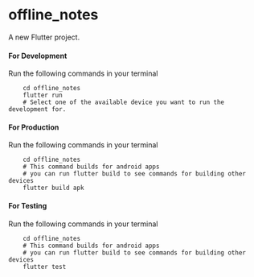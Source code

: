 # offline_notes

A new Flutter project.

#### For Development

Run the following commands in your terminal

```shell
    cd offline_notes
    flutter run
    # Select one of the available device you want to run the development for.
```

#### For Production

Run the following commands in your terminal

```shell
    cd offline_notes
    # This command builds for android apps
    # you can run flutter build to see commands for building other devices
    flutter build apk
```

#### For Testing

Run the following commands in your terminal

```shell
    cd offline_notes
    # This command builds for android apps
    # you can run flutter build to see commands for building other devices
    flutter test
```
